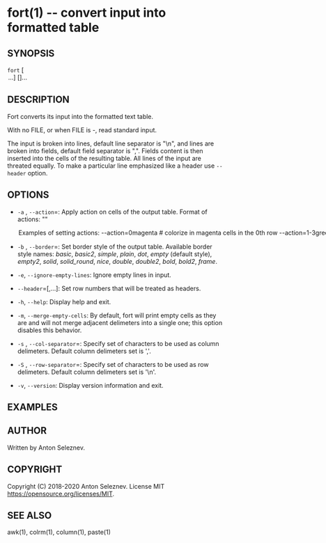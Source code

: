 fort(1) -- convert input into formatted table
=============================================

## SYNOPSIS

`fort` [<OPTION>...] [<FILE>]...

## DESCRIPTION

Fort converts its input into the formatted text table.

With no FILE, or when FILE is -, read standard input.

The input is broken into lines, default line separator is "\n", and lines are broken into fields, default field separator is ",". Fields content is then inserted into the cells of the resulting table. All lines of the input are threated equally. To make a particular line emphasized like a header use `--header` option.

## OPTIONS
  * `-a` <action>, `--action`=<action>:
    Apply action on cells of the output table. Format of actions:
    "<action ::= (range|/RE/|range/RE/)OPTION-VALUE>"
    <OPTION ::= "bg"|"fg"|"st">

    Examples of setting actions:

    `--action=0magenta` # colorize in magenta cells in the 0th row

    `--action=1-3green` # colorize in green cells in range from 1st row to 3rd row (both ends included)

    `--action=/go*gle/red` # colorize in red cells that match regex 'go*gle'

    `--action=3,5/go*gle/yellow` # colorize in yellow cells in range from 3rd row to 5th row (both ends included) that match regex 'go*gle'

  * `-b` <name>, `--border`=<name>:
    Set border style of the output table. Available border style names: *basic*, *basic2*, *simple*, *plain*, *dot*, *empty* (default style), *empty2*, *solid*, *solid_round*, *nice*, *double*, *double2*, *bold*, *bold2*, *frame*.
  
  * `-e`, `--ignore-empty-lines`:
    Ignore empty lines in input.

  * `--header`=<n1>[,<n2>...]:
    Set row numbers that will be treated as headers.

  * `-h`, `--help`:
    Display help and exit.

  * `-m`, `--merge-empty-cells`:
    By default, fort will print empty cells as they are and will not merge adjacent delimeters into a single one; this option disables this behavior.

  * `-s` <SET>, `--col-separator`=<SET>:
    Specify set of characters to be used as column delimeters. Default column delimeters set is ','.

  * `-S` <SET>, `--row-separator`=<SET>:
    Specify set of characters to be used as row delimeters. Default column delimeters set is '\n'.

  * `-v`, `--version`:
    Display version information and exit.

## EXAMPLES


## AUTHOR

Written by Anton Seleznev.

## COPYRIGHT

Copyright (C) 2018-2020 Anton Seleznev.
License MIT <https://opensource.org/licenses/MIT>.

## SEE ALSO

awk(1), colrm(1), column(1), paste(1)
